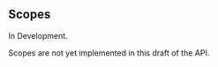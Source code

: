## Scopes

<aside class="warning">
In Development.
</aside>

Scopes are not yet implemented in this draft of the API.
